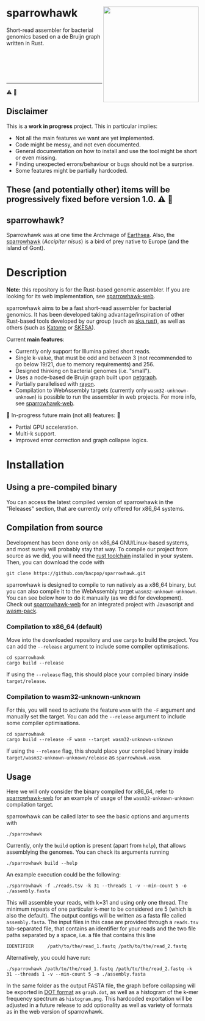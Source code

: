# sparrowhawk <img src='sparrowhawk_logo.png' align="right" height="250" />
Short-read assembler for bacterial genomics based on a de Bruijn graph written in Rust.


<br>
<br>
<br>
<br>


---
:warning: :construction:
## Disclaimer
This is a **work in progress** project. This in particular implies:

- Not all the main features we want are yet implemented.
- Code might be messy, and not even documented.
- General documentation on how to install and use the tool might be short or even missing.
- Finding unexpected errors/behaviour or bugs should not be a surprise.
- Some features might be partially hardcoded.

These (and potentially other) items will be progressively fixed before version 1.0.
:warning: :construction:
---


## sparrowhawk?
Sparrowhawk was at one time the Archmage of [Earthsea](https://en.wikipedia.org/wiki/Earthsea).
Also, the [sparrowhawk](https://en.wikipedia.org/wiki/Eurasian_sparrowhawk) (*Accipiter nisus*) is a bird of prey native to Europe (and the island of Gont).

# Description

**Note:** this repository is for the Rust-based genomic assembler. If you are looking for its web implementation, see [sparrowhawk-web](https://github.com/bacpop/sparrowhawk-web).

sparrowhawk aims to be a fast short-read assembler for bacterial genomics. It has been developed taking advantage/inspiration of other Rust-based tools developed by our group (such as [ska.rust](https://github.com/bacpop/ska.rust)), as well as others (such as [Katome](https://github.com/fuine/katome) or [SKESA](https://github.com/ncbi/SKESA)).

Current **main features**:
- Currently only support for Illumina paired short reads.
- Single k-value, that must be odd and between 3 (not recommended to go below 19/21, due to memory requirements) and 256.
- Designed thinking on bacterial genomes (i.e. "small").
- Uses a node-based de Bruijn graph built upon [petgraph](https://docs.rs/petgraph/latest/petgraph).
- Partially parallelised with [rayon](https://docs.rs/rayon/latest/rayon).
- Compilation to WebAssembly targets (currently only `wasm32-unknown-unknown`) is possible to run the assembler in web projects. For more info, see [sparrowhawk-web](https://github.com/bacpop/sparrowhawk-web).

:construction: In-progress future main (not all) features: :construction:
- Partial GPU acceleration.
- Multi-k support.
- Improved error correction and graph collapse logics.


# Installation
## Using a pre-compiled binary
You can access the latest compiled version of sparrowhawk in the "Releases" section, that are currently only offered for x86_64 systems.


## Compilation from source
Development has been done only on x86_64 GNU/Linux-based systems, and most surely will probably stay that way. To compile our project from source as we did, you will need the [rust toolchain](https://www.rust-lang.org/tools/install) installed in your system. Then, you can download the code with

```
git clone https://github.com/bacpop/sparrowhawk.git
```

sparrowhawk is designed to compile to run natively as a x86_64 binary, but you can also compile it to the WebAssembly target `wasm32-unknown-unknown`. You can see below how to do it manually (as we did for development). Check out [sparrowhawk-web](https://github.com/bacpop/sparrowhawk-web) for an integrated project with Javascript and [wasm-pack](https://github.com/rustwasm/wasm-pack).

### Compilation to x86_64 (default)
Move into the downloaded repository and use `cargo` to build the project. You can add the `--release` argument to include some compiler optimisations.

```
cd sparrowhawk
cargo build --release
```

If using the `--release` flag, this should place your compiled binary inside `target/release`.

### Compilation to wasm32-unknown-unknown
For this, you will need to activate the feature `wasm` with the `-F` argument and manually set the target. You can add the `--release` argument to include some compiler optimisations.

```
cd sparrowhawk
cargo build --release -F wasm --target wasm32-unknown-unknown
```

If using the `--release` flag, this should place your compiled binary inside `target/wasm32-unknown-unknown/release` as `sparrowhawk.wasm`.


## Usage
Here we will only consider the binary compiled for x86_64, refer to [sparrowhawk-web](https://github.com/bacpop/sparrowhawk-web) for an example of usage of the `wasm32-unknown-unknown` compilation target.

sparrowhawk can be called later to see the basic options and arguments with

```
./sparrowhawk
```

Currently, only the `build` option is present (apart from `help`), that allows assemblying the genomes. You can check its arguments running

```
./sparrowhawk build --help
```

An example execution could be the following:

```
./sparrowhawk -f ./reads.tsv -k 31 --threads 1 -v --min-count 5 -o ./assembly.fasta
```

This will assemble your reads, with k=31 and using only one thread. The minimum repeats of one particular k-mer to be considered are 5 (which is also the default). The output contigs will be written as a fasta file called `assembly.fasta`. The input files in this case are provided through a `reads.tsv` tab-separated file, that contains an identifier for your reads and the two file paths separated by a space, i.e. a file that contains this line

```
IDENTIFIER     /path/to/the/read_1.fastq /path/to/the/read_2.fastq
```

Alternatively, you could have run:

```
./sparrowhawk /path/to/the/read_1.fastq /path/to/the/read_2.fastq -k 31 --threads 1 -v --min-count 5 -o ./assembly.fasta
```

In the same folder as the output FASTA file, the graph before collapsing will be exported in [DOT format](https://en.wikipedia.org/wiki/DOT_%28graph_description_language%29) as `graph.dot`, as well as a histogram of the k-mer frequency spectrum as `histogram.png`. This hardcoded exportation will be adjusted in a future release to add optionality as well as variety of formats as in the web version of sparrowhawk.
